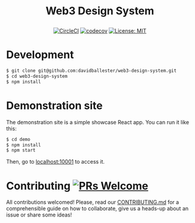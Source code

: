 <h1 align="center">

  Web3 Design System

</h1>

<div align="center">

  [![CircleCI](https://circleci.com/gh/davidballester/web3-design-system/tree/master.svg?style=svg)](https://circleci.com/gh/davidballester/web3-design-system/tree/master)
  [![codecov](https://codecov.io/gh/davidballester/web3-design-system/branch/master/graph/badge.svg)](https://codecov.io/gh/davidballester/web3-design-system)
  [![License: MIT](https://img.shields.io/badge/License-MIT-yellow.svg)](https://opensource.org/licenses/MIT)

</div>

# Development

```sh
$ git clone git@github.com:davidballester/web3-design-system.git
$ cd web3-design-system
$ npm install
```

# Demonstration site

The demonstration site is a simple showcase React app. You can run it like this:

```sh
$ cd demo
$ npm install
$ npm start
```

Then, go to [localhost:10001](http://localhost:10001) to access it.

# Contributing [![PRs Welcome](https://img.shields.io/badge/PRs-welcome-brightgreen.svg?style=flat-square)](http://makeapullrequest.com)

All contributions welcomed! Please, read our [CONTRIBUTING.md](https://github.com/davidballester/web3-design-system/master/CONTRIBUTING.md) for a comprehensible guide on how to collaborate, give us a heads-up about an issue or share some ideas!
